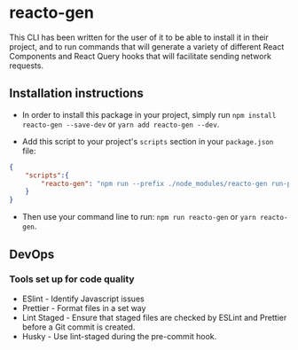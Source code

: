 # reacto-gen

This CLI has been written for the user of it to be able to install it in their project, and to run commands that will generate a variety of different React Components and React Query hooks that will facilitate sending network requests.

## Installation instructions

- In order to install this package in your project, simply run `npm install reacto-gen --save-dev` or `yarn add reacto-gen --dev`.

- Add this script to your project's `scripts` section in your `package.json` file:

```json
{
    "scripts":{
        "reacto-gen": "npm run --prefix ./node_modules/reacto-gen run-plop"
    }
}

```

- Then use your command line to run:
`npm run reacto-gen` or `yarn reacto-gen`.

## DevOps

### Tools set up for code quality

- ESlint - Identify Javascript issues
- Prettier - Format files in a set way
- Lint Staged - Ensure that staged files are checked by ESLint and Prettier before a Git commit is created.
- Husky - Use lint-staged during the pre-commit hook.
